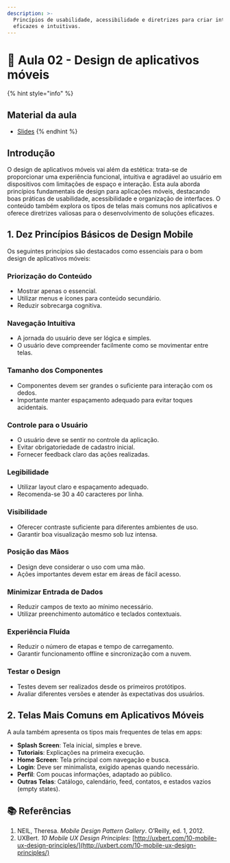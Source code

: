 ```yaml
---
description: >-
  Princípios de usabilidade, acessibilidade e diretrizes para criar interfaces
  eficazes e intuitivas.
---
```


# 🎨 Aula 02 - Design de aplicativos móveis

{% hint style="info" %}
## Material da aula

* [Slides](slides/Aula02%20-%20Conceitos%20b%C3%A1sicos%20de%20design%20para%20aplicativos%20m%C3%B3veis.pdf)
{% endhint %}

## **Introdução**

O design de aplicativos móveis vai além da estética: trata-se de proporcionar uma experiência funcional, intuitiva e agradável ao usuário em dispositivos com limitações de espaço e interação. Esta aula aborda princípios fundamentais de design para aplicações móveis, destacando boas práticas de usabilidade, acessibilidade e organização de interfaces. O conteúdo também explora os tipos de telas mais comuns nos aplicativos e oferece diretrizes valiosas para o desenvolvimento de soluções eficazes.

## **1. Dez Princípios Básicos de Design Mobile**

Os seguintes princípios são destacados como essenciais para o bom design de aplicativos móveis:

### Priorização do Conteúdo

* Mostrar apenas o essencial.
* Utilizar menus e ícones para conteúdo secundário.
* Reduzir sobrecarga cognitiva.

### Navegação Intuitiva

* A jornada do usuário deve ser lógica e simples.
* O usuário deve compreender facilmente como se movimentar entre telas.

### Tamanho dos Componentes

* Componentes devem ser grandes o suficiente para interação com os dedos.
* Importante manter espaçamento adequado para evitar toques acidentais.

### Controle para o Usuário

* O usuário deve se sentir no controle da aplicação.
* Evitar obrigatoriedade de cadastro inicial.
* Fornecer feedback claro das ações realizadas.

### Legibilidade

* Utilizar layout claro e espaçamento adequado.
* Recomenda-se 30 a 40 caracteres por linha.

### Visibilidade

* Oferecer contraste suficiente para diferentes ambientes de uso.
* Garantir boa visualização mesmo sob luz intensa.

### Posição das Mãos

* Design deve considerar o uso com uma mão.
* Ações importantes devem estar em áreas de fácil acesso.

### Minimizar Entrada de Dados

* Reduzir campos de texto ao mínimo necessário.
* Utilizar preenchimento automático e teclados contextuais.

### Experiência Fluída

* Reduzir o número de etapas e tempo de carregamento.
* Garantir funcionamento offline e sincronização com a nuvem.

### Testar o Design

* Testes devem ser realizados desde os primeiros protótipos.
* Avaliar diferentes versões e atender às expectativas dos usuários.

## **2. Telas Mais Comuns em Aplicativos Móveis**

A aula também apresenta os tipos mais frequentes de telas em apps:

* **Splash Screen**: Tela inicial, simples e breve.
* **Tutoriais**: Explicações na primeira execução.
* **Home Screen**: Tela principal com navegação e busca.
* **Login**: Deve ser minimalista, exigido apenas quando necessário.
* **Perfil**: Com poucas informações, adaptado ao público.
* **Outras Telas**: Catálogo, calendário, feed, contatos, e estados vazios (empty states).

## :books: **Referências**

1. NEIL, Theresa. _Mobile Design Pattern Gallery_. O’Reilly, ed. 1, 2012.
2. UXBert. _10 Mobile UX Design Principles_: [http://uxbert.com/10-mobile-ux-design-principles/](http://uxbert.com/10-mobile-ux-design-principles/)

